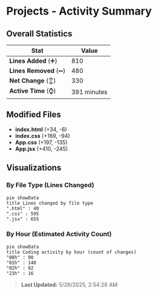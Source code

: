 # Projects - Activity Summary 

## Overall Statistics

| Stat                   | Value                                                             |
| ---------------------- | ----------------------------------------------------------------- |
| **Lines Added** (➕)   | 810                                          |
| **Lines Removed** (➖) | 480                                        |
| **Net Change** (↕)    | 330                |
| **Active Time** (⌚)   | 391 minutes |


## Modified Files
- **index.html** (+34, -6)
- **index.css** (+169, -94)
- **App.css** (+197, -135)
- **App.jsx** (+410, -245)

## Visualizations

### By File Type (Lines Changed)

```mermaid
pie showData
title Lines changed by file type
".html" : 40
".css" : 595
".jsx" : 655
```

### By Hour (Estimated Activity Count)

```mermaid
pie showData
title Coding activity by hour (count of changes)
"00h" : 90
"01h" : 140
"02h" : 92
"23h" : 16
```


> **Last Updated:** 5/26/2025, 2:54:28 AM